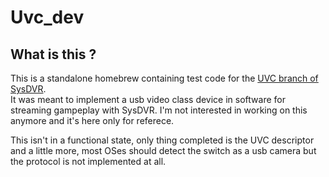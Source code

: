 # Uvc_dev
## What is this ?
This is a standalone homebrew containing test code for the [UVC branch of SysDVR](https://github.com/exelix11/SysDVR/tree/UVC). \
It was meant to implement a usb video class device in software for streaming gampeplay with SysDVR. I'm not interested in working on this anymore and it's here only for referece.

This isn't in a functional state, only thing completed is the UVC descriptor and a little more, most OSes should detect the switch as a usb camera but the protocol is not implemented at all.
